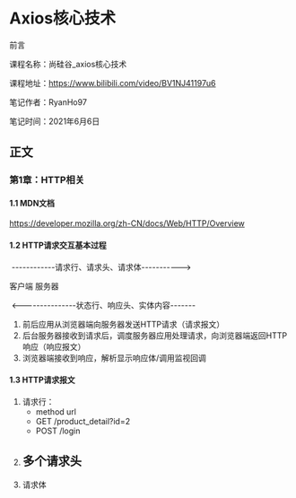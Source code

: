 # Axios核心技术

前言

课程名称：尚硅谷_axios核心技术

课程地址：https://www.bilibili.com/video/BV1NJ41197u6

笔记作者：RyanHo97

笔记时间：2021年6月6日

## 正文

### 第1章：HTTP相关

#### 1.1 MDN文档

https://developer.mozilla.org/zh-CN/docs/Web/HTTP/Overview

#### 1.2 HTTP请求交互基本过程

​             ------------请求行、请求头、请求体----------->

客户端                                                                                   服务器

​             <---------------状态行、响应头、实体内容-------

1. 前后应用从浏览器端向服务器发送HTTP请求（请求报文）
2. 后台服务器接收到请求后，调度服务器应用处理请求，向浏览器端返回HTTP响应（响应报文）
3. 浏览器端接收到响应，解析显示响应体/调用监视回调
#### 1.3 HTTP请求报文

1. 请求行：
   - method url
   - GET /product_detail?id=2
   - POST /login
2. 多个请求头
   - 
3. 请求体

